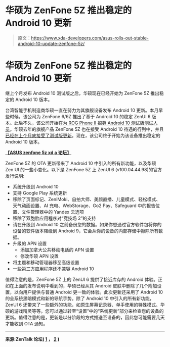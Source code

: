 # 华硕为 ZenFone 5Z 推出稳定的 Android 10 更新

> 原文：<https://www.xda-developers.com/asus-rolls-out-stable-android-10-update-zenfone-5z/>

# 华硕为 ZenFone 5Z 推出稳定的 Android 10 更新

继上个月发布 Android 10 测试版之后，华硕现在已经开始为 ZenFone 5Z 推出稳定的 Android 10 版本。

台湾智能手机制造商华硕一直在努力为其旗舰设备发布 Android 10 更新。本月早些时候，该公司为 ZenFone 6/6Z 推出了基于 Android 10 的稳定 ZenUI 6 版本。此后不久，该公司开始在[为 ROG Phone II 招募 Android 10 测试版测试人员](https://www.xda-developers.com/asus-rog-phone-ii-android-10-beta/)。华硕去年的旗舰产品 ZenFone 5Z 也在接受 Android 10 待遇的行列中，并且[已经在上个月底接受了测试版更新](https://www.xda-developers.com/asus-rolls-out-public-android-10-beta-zenui-6-zenfone-5z/)。现在，该公司终于开始为该设备推出稳定的 Android 10 版本。

**[【ASUS zenfone 5z xd a 论坛】](https://forum.xda-developers.com/zenfone-5z)**

ZenFone 5Z 的 OTA 更新带来了 Android 10 中引入的所有新功能，以及华硕 Zen UI 的一些小变化。以下是 ZenFone 5Z 上 ZenUI 6 (v100.04.44.98)的官方发行说明:

*   系统升级到 Android 10
*   支持 Google Play 系统更新
*   移除了页面标记、ZeniMoki、自拍大师、美颜直播、儿童模式、轻松模式、天气动画设置、AI 充电、WebStorage、Go2 Pay、Safeguard 中的报告位置、文件管理器中的 Yandex 云选项
*   移除了双胞胎应用程序对“竞技场 2”的支持
*   请在升级到 Android 10 之前备份您的数据。如果你想通过官方软件包将你的设备的软件版本降级到 Android 9，它会从你的设备的内部存储中擦除所有数据。
*   升级的 APN 设置
    *   添加加拿大公共移动电话的 APN 设置
    *   修改华硕 APN 设置
*   将主题和移动管理器移至高级设置
*   一些第三方应用程序还不兼容 Android 10

值得注意的是，ZenFone 5Z 上的 ZenUI 6 提供了接近库存的 Android 体验。正如在上面的发布说明中看到的，华硕已经从其 Android 皮肤中删除了几个附加设置，以向用户提供与普通 Android 更一致的体验。此次更新还采用了 Android 10 的全系统黑暗模式和新的导航手势。除了 Android 10 中引入的所有新功能，ZenUI 6 还带来了一些额外的功能，如原生屏幕记录器、单手使用的特殊模式、华硕的游戏精灵等等。您可以通过转至“设置”中的“系统更新”部分来检查您的设备的更新。值得注意的是，更新是以分阶段的方式推送至设备的，因此您可能需要几天才能收到 OTA 通知。

* * *

**来源:ZenTalk 论坛( [1](https://www.asus.com/zentalk/thread-296105-1-1.html) ， [2](https://www.asus.com/zentalk/thread-296102-1-1.html) )**
